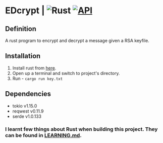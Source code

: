 # EDcrypt | ![Rust](https://img.shields.io/badge/RUST%20-v1.58-blue?&logo=rust) [![API](https://img.shields.io/badge/API%20-Classify-yellow)](https://classify-web.herokuapp.com/#/api)

## Definition

A rust program to encrypt and decrypt a message given a RSA keyfile.

## Installation

1. Install rust from [here](https://www.rust-lang.org/learn/get-started).
2. Open up a terminal and switch to project's directory.
3. Run - `cargo run key.txt`

## Dependencies

- tokio v1.15.0
- reqwest v0.11.9
- serde v1.0.133

### I learnt few things about Rust when building this project. They can be found in [LEARNING.md](./LEARNING.md).

